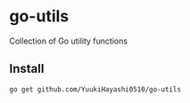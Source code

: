 # go-utils

Collection of Go utility functions

## Install

```sh
go get github.com/YuukiHayashi0510/go-utils
```
